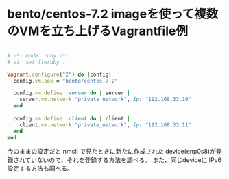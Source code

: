 # bento/centos-7.2 imageを使って複数のVMを立ち上げるVagrantfile例

```ruby

# -*- mode: ruby -*-
# vi: set ft=ruby :

Vagrant.configure("2") do |config|
  config.vm.box = "bento/centos-7.2"

  config.vm.define :server do | server |
    server.vm.network "private_network", ip: "192.168.33.10"
  end
  
  config.vm.define :client do | client |
    client.vm.network "private_network", ip: "192.168.33.11"
  end
end

```

今のままの設定だと nmcli で見たときに新たに作成された
device(enp0s8)が登録されていないので、それを登録する方法を調べる。
また、同じdeviceに IPv6設定する方法も調べる。
